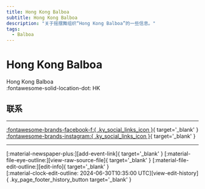 ```yaml
---
title: Hong Kong Balboa
subtitle: Hong Kong Balboa
description: "关于摇摆舞组织“Hong Kong Balboa”的一些信息。"
tags:
  - Balboa
---
```


# Hong Kong Balboa

Hong Kong Balboa  
:fontawesome-solid-location-dot: HK  


## 联系


---

 [:fontawesome-brands-facebook-f:{ .ky_social_links_icon }](https://www.facebook.com/groups/356823061817248){ target='_blank' } [:fontawesome-brands-instagram:{ .ky_social_links_icon }](https://instagram.com/hongkongbalboa){ target='_blank' }

---

<div class="ky_page_footer" markdown>
<div class="ky_page_footer_trailing" markdown="span">
[:material-newspaper-plus:][add-event-link]{ target='_blank' }
[:material-file-eye-outline:][view-raw-source-file]{ target='_blank' }
[:material-file-edit-outline:][edit-info]{ target='_blank' }
</div>
<div class="ky_page_footer_leading" markdown="span">
[:material-clock-edit-outline: 2024-06-30T10:35:00 UTC][view-edit-history]{ .ky_page_footer_history_button target='_blank' }
</div>
</div>

[add-event-link]: https://github.com/swingdance/events/issues/new?assignees=&labels=add+event&projects=&template=02-add_entity.yml&title=%5Bzh_HK%5D%20%3CName%3E&region=zh_HK&province=HK&city=HK&org_id=hong-kong-balboa "添加活动"
[view-raw-source-file]: https://github.com/swingdance/orgs/blob/main/zh_HK/hong-kong-balboa.json "查看原始源文件"
[edit-info]: https://github.com/swingdance/orgs/issues/new?assignees=&labels=update+org&projects=&template=03-update_entity.yml&title=%5Bzh_HK%5D%20Hong%20Kong%20Balboa&region=zh_HK&id=hong-kong-balboa&name=Hong%20Kong%20Balboa "编辑信息"

[view-edit-history]: https://github.com/swingdance/orgs/commits/main/zh_HK/hong-kong-balboa.json "查看编辑历史"
